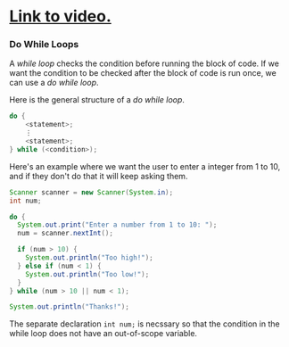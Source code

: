 # [Link to video.](https://www.youtube.com/watch?v=gdCW0pR7b3M&list=PLVD25niNi0BkgQHyEFkuuBp_IQ4q67jIC)

### Do While Loops

A *while loop* checks the condition before running the block of code. If we want the condition to be checked after the block of code is run once, we can use a *do while loop*. 

Here is the general structure of a *do while loop*.

```java
do {
    <statement>;
    ⋮
    <statement>;
} while (<condition>);
```

Here's an example where we want the user to enter a integer from 1 to 10, and if they don't do that it will keep asking them.

```java
Scanner scanner = new Scanner(System.in);
int num;

do {
  System.out.print("Enter a number from 1 to 10: ");
  num = scanner.nextInt(); 

  if (num > 10) {
    System.out.println("Too high!");
  } else if (num < 1) {
    System.out.println("Too low!");
  } 
} while (num > 10 || num < 1);

System.out.println("Thanks!");
```

The separate declaration `int num;` is necssary so that the condition in the while loop does not have an out-of-scope variable. 
